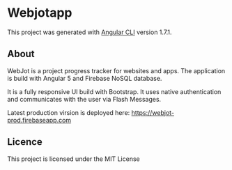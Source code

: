 # Webjotapp

This project was generated with [Angular CLI](https://github.com/angular/angular-cli) version 1.7.1.

## About

WebJot is a project progress tracker for websites and apps. The application is build with Angular 5 and Firebase NoSQL database.

It is a fully responsive UI build with Bootstrap. It uses native authentication and communicates with the user via Flash Messages.

Latest production virsion is deployed here:
https://webjot-prod.firebaseapp.com

## Licence

This project is licensed under the MIT License

